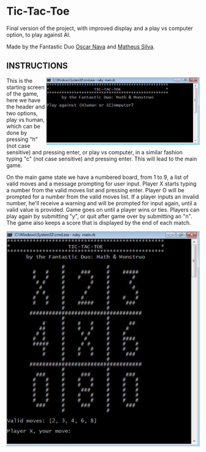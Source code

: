 # Tic-Tac-Toe
Final version of the project, with improved display and a play vs computer option, to play against AI.

Made by the Fantastic Duo [Oscar Nava](https://github.com/oscarnava) and [Matheus Silva](https://github.com/matheus-fls).

## INSTRUCTIONS

<img  align="right" width="400" src="img/screen_capture_1.jpg">

This is the starting screen of the game, here we have the header and two options, play vs human, which can be done by pressing "h" (not case sensitive) and pressing enter, or play vs computer, in a similar fashion typing "c" (not case sensitive) and pressing enter. This will lead to the main game.



On the main game state we have a numbered board, from 1 to 9, a list of valid moves and a message prompting for user input. Player X starts typing a number from the valid moves list and pressing enter. Player O will be prompted for a number from the valid moves list. If a player inputs an invalid number, he'll receive a warning and will be prompted for input again, until a valid value is provided. Game goes on until a player wins or ties. Players can play again by submitting "y", or quit after game over by submitting an "n". The game also keeps a score that is displayed by the end of each match.

<img src="img/screen_capture_2.jpg">

